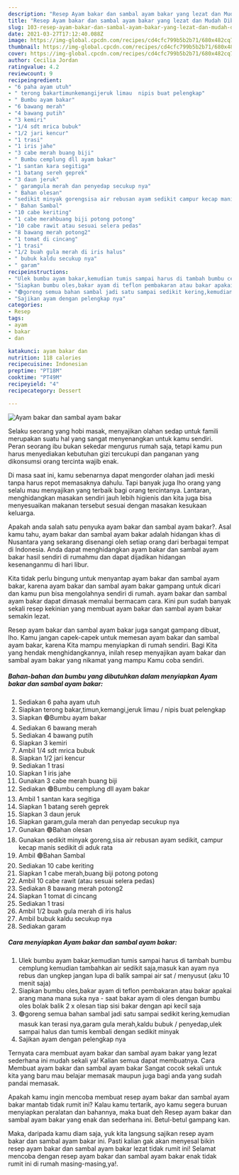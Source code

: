 ```yaml
---
description: "Resep Ayam bakar dan sambal ayam bakar yang lezat dan Mudah Dibuat"
title: "Resep Ayam bakar dan sambal ayam bakar yang lezat dan Mudah Dibuat"
slug: 103-resep-ayam-bakar-dan-sambal-ayam-bakar-yang-lezat-dan-mudah-dibuat
date: 2021-03-27T17:12:40.088Z
image: https://img-global.cpcdn.com/recipes/cd4cfc799b5b2b71/680x482cq70/ayam-bakar-dan-sambal-ayam-bakar-foto-resep-utama.jpg
thumbnail: https://img-global.cpcdn.com/recipes/cd4cfc799b5b2b71/680x482cq70/ayam-bakar-dan-sambal-ayam-bakar-foto-resep-utama.jpg
cover: https://img-global.cpcdn.com/recipes/cd4cfc799b5b2b71/680x482cq70/ayam-bakar-dan-sambal-ayam-bakar-foto-resep-utama.jpg
author: Cecilia Jordan
ratingvalue: 4.2
reviewcount: 9
recipeingredient:
- "6 paha ayam utuh"
- " terong bakartimunkemangijeruk limau  nipis buat pelengkap"
- " Bumbu ayam bakar"
- "6 bawang merah"
- "4 bawang putih"
- "3 kemiri"
- "1/4 sdt mrica bubuk"
- "1/2 jari kencur"
- "1 trasi"
- "1 iris jahe"
- "3 cabe merah buang biji"
- " Bumbu cemplung dll ayam bakar"
- "1 santan kara segitiga"
- "1 batang sereh geprek"
- "3 daun jeruk"
- " garamgula merah dan penyedap secukup nya"
- " Bahan olesan"
- "sedikit minyak gorengsisa air rebusan ayam sedikit campur kecap manis sedikit di aduk rata"
- " Bahan Sambal"
- "10 cabe keriting"
- "1 cabe merahbuang biji potong potong"
- "10 cabe rawit atau sesuai selera pedas"
- "8 bawang merah potong2"
- "1 tomat di cincang"
- "1 trasi"
- "1/2 buah gula merah di iris halus"
- " bubuk kaldu secukup nya"
- " garam"
recipeinstructions:
- "Ulek bumbu ayam bakar,kemudian tumis sampai harus di tambah bumbu cemplung kemudian tambahkan air sedikit saja,masuk kan ayam nya rebus dan ungkep jangan lupa di balik sampai air sat / menyusut (aku 10 menit saja)"
- "Siapkan bumbu oles,bakar ayam di teflon pembakaran atau bakar apakai arang mana mana suka nya  saat bakar ayam di oles dengan bumbu oles bolak balik 2 x olesan tiap sisi bakar dengan api kecil saja"
- "🟢goreng semua bahan sambal jadi satu sampai sedikit kering,kemudian masuk kan terasi nya,garam gula merah,kaldu bubuk / penyedap,ulek sampai halus dan tumis kembali dengan sedikit minyak"
- "Sajikan ayam dengan pelengkap nya"
categories:
- Resep
tags:
- ayam
- bakar
- dan

katakunci: ayam bakar dan 
nutrition: 118 calories
recipecuisine: Indonesian
preptime: "PT18M"
cooktime: "PT49M"
recipeyield: "4"
recipecategory: Dessert

---
```



![Ayam bakar dan sambal ayam bakar](https://img-global.cpcdn.com/recipes/cd4cfc799b5b2b71/680x482cq70/ayam-bakar-dan-sambal-ayam-bakar-foto-resep-utama.jpg)

Selaku seorang yang hobi masak, menyajikan olahan sedap untuk famili merupakan suatu hal yang sangat menyenangkan untuk kamu sendiri. Peran seorang ibu bukan sekedar mengurus rumah saja, tetapi kamu pun harus menyediakan kebutuhan gizi tercukupi dan panganan yang dikonsumsi orang tercinta wajib enak.

Di masa  saat ini, kamu sebenarnya dapat mengorder olahan jadi meski tanpa harus repot memasaknya dahulu. Tapi banyak juga lho orang yang selalu mau menyajikan yang terbaik bagi orang tercintanya. Lantaran, menghidangkan masakan sendiri jauh lebih higienis dan kita juga bisa menyesuaikan makanan tersebut sesuai dengan masakan kesukaan keluarga. 



Apakah anda salah satu penyuka ayam bakar dan sambal ayam bakar?. Asal kamu tahu, ayam bakar dan sambal ayam bakar adalah hidangan khas di Nusantara yang sekarang disenangi oleh setiap orang dari berbagai tempat di Indonesia. Anda dapat menghidangkan ayam bakar dan sambal ayam bakar hasil sendiri di rumahmu dan dapat dijadikan hidangan kesenanganmu di hari libur.

Kita tidak perlu bingung untuk menyantap ayam bakar dan sambal ayam bakar, karena ayam bakar dan sambal ayam bakar gampang untuk dicari dan kamu pun bisa mengolahnya sendiri di rumah. ayam bakar dan sambal ayam bakar dapat dimasak memalui bermacam cara. Kini pun sudah banyak sekali resep kekinian yang membuat ayam bakar dan sambal ayam bakar semakin lezat.

Resep ayam bakar dan sambal ayam bakar juga sangat gampang dibuat, lho. Kamu jangan capek-capek untuk memesan ayam bakar dan sambal ayam bakar, karena Kita mampu menyiapkan di rumah sendiri. Bagi Kita yang hendak menghidangkannya, inilah resep menyajikan ayam bakar dan sambal ayam bakar yang nikamat yang mampu Kamu coba sendiri.

<!--inarticleads1-->

##### Bahan-bahan dan bumbu yang dibutuhkan dalam menyiapkan Ayam bakar dan sambal ayam bakar:

1. Sediakan 6 paha ayam utuh
1. Siapkan  terong bakar,timun,kemangi,jeruk limau / nipis buat pelengkap
1. Siapkan  🟢Bumbu ayam bakar
1. Sediakan 6 bawang merah
1. Sediakan 4 bawang putih
1. Siapkan 3 kemiri
1. Ambil 1/4 sdt mrica bubuk
1. Siapkan 1/2 jari kencur
1. Sediakan 1 trasi
1. Siapkan 1 iris jahe
1. Gunakan 3 cabe merah buang biji
1. Sediakan  🟢Bumbu cemplung dll ayam bakar
1. Ambil 1 santan kara segitiga
1. Siapkan 1 batang sereh geprek
1. Siapkan 3 daun jeruk
1. Siapkan  garam,gula merah dan penyedap secukup nya
1. Gunakan  🟢Bahan olesan
1. Gunakan sedikit minyak goreng,sisa air rebusan ayam sedikit, campur kecap manis sedikit di aduk rata
1. Ambil  🟢Bahan Sambal
1. Sediakan 10 cabe keriting
1. Siapkan 1 cabe merah,buang biji potong potong
1. Ambil 10 cabe rawit (atau sesuai selera pedas)
1. Sediakan 8 bawang merah potong2
1. Siapkan 1 tomat di cincang
1. Sediakan 1 trasi
1. Ambil 1/2 buah gula merah di iris halus
1. Ambil  bubuk kaldu secukup nya
1. Sediakan  garam




<!--inarticleads2-->

##### Cara menyiapkan Ayam bakar dan sambal ayam bakar:

1. Ulek bumbu ayam bakar,kemudian tumis sampai harus di tambah bumbu cemplung kemudian tambahkan air sedikit saja,masuk kan ayam nya rebus dan ungkep jangan lupa di balik sampai air sat / menyusut (aku 10 menit saja)
1. Siapkan bumbu oles,bakar ayam di teflon pembakaran atau bakar apakai arang mana mana suka nya  - saat bakar ayam di oles dengan bumbu oles bolak balik 2 x olesan tiap sisi bakar dengan api kecil saja
1. 🟢goreng semua bahan sambal jadi satu sampai sedikit kering,kemudian masuk kan terasi nya,garam gula merah,kaldu bubuk / penyedap,ulek sampai halus dan tumis kembali dengan sedikit minyak
1. Sajikan ayam dengan pelengkap nya




Ternyata cara membuat ayam bakar dan sambal ayam bakar yang lezat sederhana ini mudah sekali ya! Kalian semua dapat membuatnya. Cara Membuat ayam bakar dan sambal ayam bakar Sangat cocok sekali untuk kita yang baru mau belajar memasak maupun juga bagi anda yang sudah pandai memasak.

Apakah kamu ingin mencoba membuat resep ayam bakar dan sambal ayam bakar mantab tidak rumit ini? Kalau kamu tertarik, ayo kamu segera buruan menyiapkan peralatan dan bahannya, maka buat deh Resep ayam bakar dan sambal ayam bakar yang enak dan sederhana ini. Betul-betul gampang kan. 

Maka, daripada kamu diam saja, yuk kita langsung sajikan resep ayam bakar dan sambal ayam bakar ini. Pasti kalian gak akan menyesal bikin resep ayam bakar dan sambal ayam bakar lezat tidak rumit ini! Selamat mencoba dengan resep ayam bakar dan sambal ayam bakar enak tidak rumit ini di rumah masing-masing,ya!.

